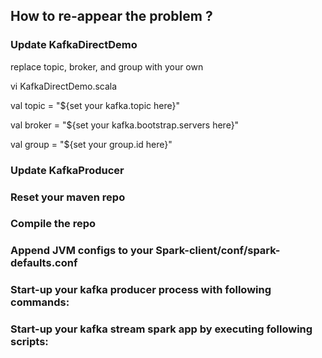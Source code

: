 ## How to re-appear the problem ?


### Update KafkaDirectDemo 

replace topic, broker, and group with your own
<p>
vi KafkaDirectDemo.scala 


val topic = "${set your kafka.topic here}"

val broker = "${set your kafka.bootstrap.servers here}"

val group = "${set your group.id here}"

</p>


### Update KafkaProducer 



### Reset your maven repo 

### Compile the repo 

### Append JVM configs to your Spark-client/conf/spark-defaults.conf 



### Start-up your kafka producer process with following commands: 


### Start-up your kafka stream spark app by executing following scripts:   



